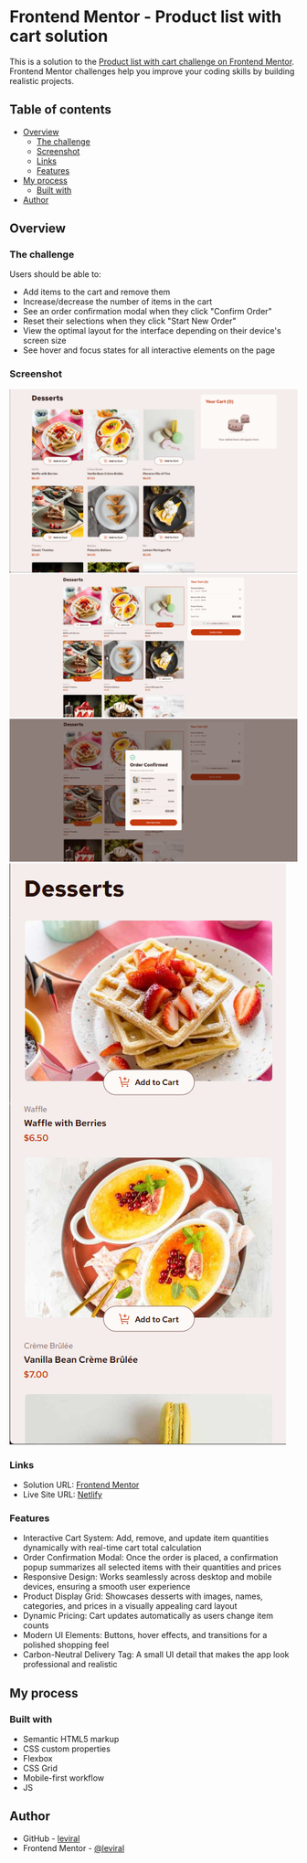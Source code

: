 # Frontend Mentor - Product list with cart solution

This is a solution to
the [Product list with cart challenge on Frontend Mentor](https://www.frontendmentor.io/challenges/product-list-with-cart-5MmqLVAp_d).
Frontend Mentor challenges help you improve your coding skills by building realistic projects.

## Table of contents

- [Overview](#overview)
    - [The challenge](#the-challenge)
    - [Screenshot](#screenshot)
    - [Links](#links)
    - [Features](#features)
- [My process](#my-process)
    - [Built with](#built-with)
- [Author](#author)

## Overview

### The challenge

Users should be able to:

- Add items to the cart and remove them
- Increase/decrease the number of items in the cart
- See an order confirmation modal when they click "Confirm Order"
- Reset their selections when they click "Start New Order"
- View the optimal layout for the interface depending on their device's screen size
- See hover and focus states for all interactive elements on the page

### Screenshot

![Homepage screenshot](assets/images/screenshot1.png "Click to view full size")
![Homepage screenshot](assets/images/screenshot2.png "Click to view full size")
![Homepage screenshot](assets/images/screenshot3.png "Click to view full size")
![Homepage screenshot](assets/images/screenshot4.png "Click to view full size")

### Links

- Solution URL: [Frontend Mentor](https://www.frontendmentor.io/solutions/dessert-ordering-app-cssjs-frontend-project-Wg1ulNYgdQ)
- Live Site URL: [Netlify](https://68d43479549811007ed0791e--effortless-churros-cfcb4a.netlify.app/)

### Features

- Interactive Cart System: Add, remove, and update item quantities dynamically with real-time cart total calculation
- Order Confirmation Modal: Once the order is placed, a confirmation popup summarizes all selected items with their
  quantities and prices
- Responsive Design: Works seamlessly across desktop and mobile devices, ensuring a smooth user experience
- Product Display Grid: Showcases desserts with images, names, categories, and prices in a visually appealing card
  layout
- Dynamic Pricing: Cart updates automatically as users change item counts
- Modern UI Elements: Buttons, hover effects, and transitions for a polished shopping feel
- Carbon-Neutral Delivery Tag: A small UI detail that makes the app look professional and realistic

## My process

### Built with

- Semantic HTML5 markup
- CSS custom properties
- Flexbox
- CSS Grid
- Mobile-first workflow
- JS

## Author

- GitHub - [leviral](https://github.com/leviral)
- Frontend Mentor - [@leviral](https://www.frontendmentor.io/profile/leviral)